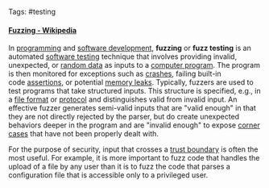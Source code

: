 Tags: #testing 

#### [Fuzzing - Wikipedia](https://en.wikipedia.org/wiki/Fuzzing)

In [programming](https://en.wikipedia.org/wiki/Computer_programming "Computer programming") and [software development](https://en.wikipedia.org/wiki/Software_development "Software development"), **fuzzing** or **fuzz testing** is an automated [software testing](https://en.wikipedia.org/wiki/Software_testing "Software testing") technique that involves providing invalid, unexpected, or [random data](https://en.wikipedia.org/wiki/Random_data "Random data") as inputs to a [computer program](https://en.wikipedia.org/wiki/Computer_program "Computer program"). The program is then monitored for exceptions such as [crashes](https://en.wikipedia.org/wiki/Crash_(computing) "Crash (computing)"), failing built-in code [assertions](https://en.wikipedia.org/wiki/Assertion_(software_development) "Assertion (software development)"), or potential [memory leaks](https://en.wikipedia.org/wiki/Memory_leak "Memory leak"). Typically, fuzzers are used to test programs that take structured inputs. This structure is specified, e.g., in a [file format](https://en.wikipedia.org/wiki/File_format "File format") or [protocol](https://en.wikipedia.org/wiki/Communications_protocol "Communications protocol") and distinguishes valid from invalid input. An effective fuzzer generates semi-valid inputs that are "valid enough" in that they are not directly rejected by the parser, but do create unexpected behaviors deeper in the program and are "invalid enough" to expose [corner cases](https://en.wikipedia.org/wiki/Corner_case "Corner case") that have not been properly dealt with.

For the purpose of security, input that crosses a [trust boundary](https://en.wikipedia.org/wiki/Trust_boundary "Trust boundary") is often the most useful. For example, it is more important to fuzz code that handles the upload of a file by any user than it is to fuzz the code that parses a configuration file that is accessible only to a privileged user.